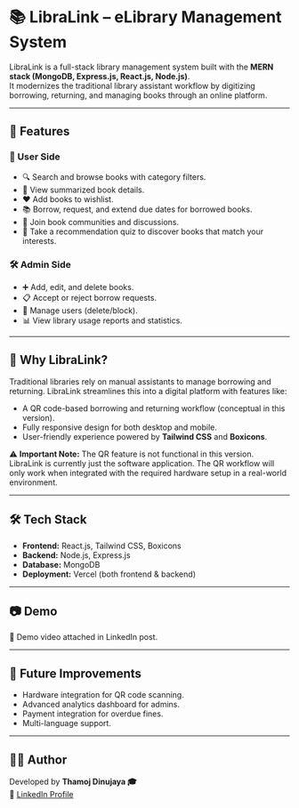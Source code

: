 <h1>📚 LibraLink – eLibrary Management System</h1>

<p>
LibraLink is a full-stack library management system built with the 
<strong>MERN stack (MongoDB, Express.js, React.js, Node.js)</strong>. <br>
It modernizes the traditional library assistant workflow by digitizing borrowing, returning, 
and managing books through an online platform.
</p>

<hr>

<h2>🚀 Features</h2>

<h3>👤 User Side</h3>
<ul>
  <li>🔍 Search and browse books with category filters.</li>
  <li>📖 View summarized book details.</li>
  <li>❤️ Add books to wishlist.</li>
  <li>📚 Borrow, request, and extend due dates for borrowed books.</li>
  <li>🤝 Join book communities and discussions.</li>
  <li>🧩 Take a recommendation quiz to discover books that match your interests.</li>
</ul>

<h3>🛠️ Admin Side</h3>
<ul>
  <li>➕ Add, edit, and delete books.</li>
  <li>📋 Accept or reject borrow requests.</li>
  <li>👥 Manage users (delete/block).</li>
  <li>📊 View library usage reports and statistics.</li>
</ul>

<hr>

<h2>🎯 Why LibraLink?</h2>
<p>
Traditional libraries rely on manual assistants to manage borrowing and returning. 
LibraLink streamlines this into a digital platform with features like:
</p>
<ul>
  <li>A QR code-based borrowing and returning workflow (conceptual in this version).</li>
  <li>Fully responsive design for both desktop and mobile.</li>
  <li>User-friendly experience powered by <strong>Tailwind CSS</strong> and <strong>Boxicons</strong>.</li>
</ul>

<p>
⚠️ <strong>Important Note:</strong> The QR feature is not functional in this version. <br>
LibraLink is currently just the software application. The QR workflow will only work when 
integrated with the required hardware setup in a real-world environment.
</p>

<hr>

<h2>🛠️ Tech Stack</h2>
<ul>
  <li><strong>Frontend:</strong> React.js, Tailwind CSS, Boxicons</li>
  <li><strong>Backend:</strong> Node.js, Express.js</li>
  <li><strong>Database:</strong> MongoDB</li>
  <li><strong>Deployment:</strong> Vercel (both frontend & backend)</li>
</ul>

<hr>

<h2>📷 Demo</h2>
<p>🎥 Demo video attached in LinkedIn post.</p>

<hr>

<h2>🔮 Future Improvements</h2>
<ul>
  <li>Hardware integration for QR code scanning.</li>
  <li>Advanced analytics dashboard for admins.</li>
  <li>Payment integration for overdue fines.</li>
  <li>Multi-language support.</li>
</ul>

<hr>

<h2>👨‍💻 Author</h2>
<p>
Developed by <strong>Thamoj Dinujaya 🎓</strong><br>
🔗 <a href="https://www.linkedin.com/in/thamoj-dinujaya-4b3094301" target="_blank">LinkedIn Profile</a>
</p>
